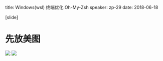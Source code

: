 
title: Windows(wsl) 终端优化 Oh-My-Zsh
speaker: zp-29
date:  2018-06-18

[slide]

# 先放美图

<img src='https://github.com/zp29/zp29-blog/blob/master/md/imgs/bash-1.png' />

<img src='https://github.com/zp29/zp29-blog/blob/master/md/imgs/bash-2.png' />

